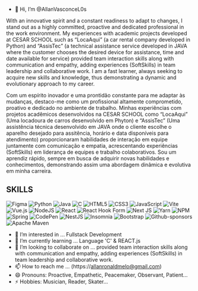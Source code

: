 - 👋 Hi, I’m @AllanVasconceL0s

With an innovative spirit and a constant readiness to adapt to changes, I stand out as a highly committed, proactive and dedicated professional in the work environment. 
My experiences with academic projects developed at CESAR SCHOOL such as “LocaAqui” (a car rental company developed in Python) and “AssisTec” (a technical assistance service developed in JAVA 
where the customer chooses the desired device for assistance, time and date available for service) provided team interaction skills along with communication and empathy, adding experiences (SoftSkills) 
in team leadership and collaborative work. I am a fast learner, always seeking to acquire new skills and knowledge, thus demonstrating a dynamic and evolutionary approach to my career.

Com um espírito inovador e uma prontidão constante para me adaptar às mudanças, destaco-me como um profissional altamente comprometido, proativo e dedicado no ambiente de trabalho.
Minhas experiências com projetos acadêmicos desenvolvidos na CESAR SCHOOL como “LocaAqui” (Uma locadoura de carros desenvolvido em Phyton) e “AssisTec” (Uma assistência técnica desenvolvido em JAVA onde o
cliente escolhe o aparelho desejado para assitência, horário e data disponíveis para atendimento) proporcionaram habilidades de interação em equipe juntamente com comunicação
e empatia, acrescentando experiências (SoftSkills) em liderança de equipes e trabalho colaborativos. Sou um aprendiz rápido, sempre em busca de adquirir novas habilidades e conhecimentos,
demonstrando assim uma abordagem dinâmica e evolutiva em minha carreira. 

## SKILLS 

![Figma](https://img.shields.io/badge/figma-%23F24E1E.svg?style=for-the-badge&logo=figma&logoColor=white) ![Python](https://img.shields.io/badge/python-3670A0?style=for-the-badge&logo=python&logoColor=ffdd54)  ![Java](https://img.shields.io/badge/java-%23ED8B00.svg?style=for-the-badge&logo=openjdk&logoColor=white) ![C](https://img.shields.io/badge/c-%2300599C.svg?style=for-the-badge&logo=c&logoColor=white) ![HTML5](https://img.shields.io/badge/html5-%23E34F26.svg?style=for-the-badge&logo=html5&logoColor=white) ![CSS3](https://img.shields.io/badge/css3-%231572B6.svg?style=for-the-badge&logo=css3&logoColor=white) ![JavaScript](https://img.shields.io/badge/javascript-%23323330.svg?style=for-the-badge&logo=javascript&logoColor=%23F7DF1E) ![Vite](https://img.shields.io/badge/vite-%23646CFF.svg?style=for-the-badge&logo=vite&logoColor=white) ![Vue.js](https://img.shields.io/badge/vuejs-%2335495e.svg?style=for-the-badge&logo=vuedotjs&logoColor=%234FC08D) ![NodeJS](https://img.shields.io/badge/node.js-6DA55F?style=for-the-badge&logo=node.js&logoColor=white) ![React](https://img.shields.io/badge/react-%2320232a.svg?style=for-the-badge&logo=react&logoColor=%2361DAFB) ![React Hook Form](https://img.shields.io/badge/React%20Hook%20Form-%23EC5990.svg?style=for-the-badge&logo=reacthookform&logoColor=white) ![Next JS](https://img.shields.io/badge/Next-black?style=for-the-badge&logo=next.js&logoColor=white) ![Yarn](https://img.shields.io/badge/yarn-%232C8EBB.svg?style=for-the-badge&logo=yarn&logoColor=white) ![NPM](https://img.shields.io/badge/NPM-%23CB3837.svg?style=for-the-badge&logo=npm&logoColor=white) ![Spring](https://img.shields.io/badge/spring-%236DB33F.svg?style=for-the-badge&logo=spring&logoColor=white) ![CodePen](https://img.shields.io/badge/Codepen-000000?style=for-the-badge&logo=codepen&logoColor=white) ![NestJS](https://img.shields.io/badge/nestjs-%23E0234E.svg?style=for-the-badge&logo=nestjs&logoColor=white) ![Insomnia](https://img.shields.io/badge/Insomnia-black?style=for-the-badge&logo=insomnia&logoColor=5849BE) ![Bootstrap](https://img.shields.io/badge/bootstrap-%238511FA.svg?style=for-the-badge&logo=bootstrap&logoColor=white) ![Github-sponsors](https://img.shields.io/badge/sponsor-30363D?style=for-the-badge&logo=GitHub-Sponsors&logoColor=#EA4AAA) ![Apache Maven](https://img.shields.io/badge/Apache%20Maven-C71A36?style=for-the-badge&logo=Apache%20Maven&logoColor=white)

- 👀 I’m interested in ... Fullstack Development
- 🌱 I’m currently learning ... Language 'C' & REACT.js
- 💞️ I’m looking to collaborate on ... provided team interaction skills along with communication and empathy, adding experiences (SoftSkills) in team leadership and collaborative work.
- 📫 How to reach me ... (https://allanronaldmelo@gmail.com)
- 😄 Pronouns: Proactive, Empathetic, Peacemaker, Observant, Patient...
- ⚡ Hobbies: Musician, Reader, Skater...

<!---
AllanVasconceL0s/AllanVasconceL0s is a ✨ special ✨ repository because its `README.md` (this file) appears on your GitHub profile.
You can click the Preview link to take a look at your changes.
--->
